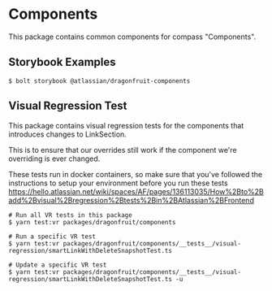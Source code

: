 # Components

This package contains common components for compass "Components".
## Storybook Examples

```shell
$ bolt storybook @atlassian/dragonfruit-components
```

## Visual Regression Test

This package contains visual regression tests for the components that introduces changes to LinkSection.

This is to ensure that our overrides still work if the component we're overriding is ever changed.

These tests run in docker containers, so make sure that you've followed the instructions to setup your environment
before you run these tests https://hello.atlassian.net/wiki/spaces/AF/pages/136113035/How%2Bto%2Badd%2Bvisual%2Bregression%2Btests%2Bin%2BAtlassian%2BFrontend

```shell
# Run all VR tests in this package
$ yarn test:vr packages/dragonfruit/components

# Run a specific VR test
$ yarn test:vr packages/dragonfruit/components/__tests__/visual-regression/smartLinkWithDeleteSnapshotTest.ts

# Update a specific VR test
$ yarn test:vr packages/dragonfruit/components/__tests__/visual-regression/smartLinkWithDeleteSnapshotTest.ts -u
```